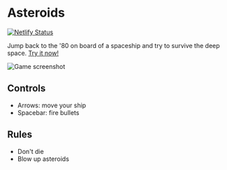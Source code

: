 # Asteroids

[![Netlify Status](https://api.netlify.com/api/v1/badges/11157af6-4bf4-4f1c-a572-faee83fd5bcd/deploy-status)](https://app.netlify.com/sites/asteroids-client/deploys)

Jump back to the '80 on board of a spaceship and try to survive the deep space. [Try it now!](https://asteroids-client.netlify.app/)

![Game screenshot](https://imgur.com/AaflIBr.png)

## Controls

- Arrows: move your ship
- Spacebar: fire bullets

## Rules

- Don't die
- Blow up asteroids
